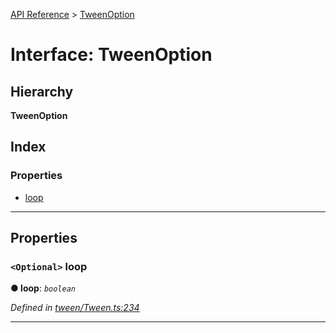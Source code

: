 [API Reference](../README.md) > [TweenOption](../interfaces/tweenoption.md)

# Interface: TweenOption

## Hierarchy

**TweenOption**

## Index

### Properties

* [loop](tweenoption.md#loop)

---

## Properties

<a id="loop"></a>

### `<Optional>` loop

**● loop**: *`boolean`*

*Defined in [tween/Tween.ts:234](https://github.com/Lanfei/playable.js/blob/877c13c/src/tween/Tween.ts#L234)*

___

